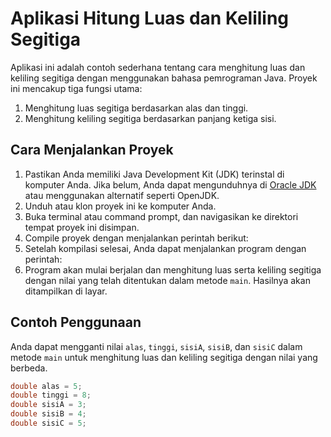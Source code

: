 # Aplikasi Hitung Luas dan Keliling Segitiga
Aplikasi ini adalah contoh sederhana tentang cara menghitung luas dan keliling segitiga dengan menggunakan bahasa pemrograman Java. Proyek ini mencakup tiga fungsi utama:
1. Menghitung luas segitiga berdasarkan alas dan tinggi.
2. Menghitung keliling segitiga berdasarkan panjang ketiga sisi.

## Cara Menjalankan Proyek
1. Pastikan Anda memiliki Java Development Kit (JDK) terinstal di komputer Anda. Jika belum, Anda dapat mengunduhnya di [Oracle JDK](https://www.oracle.com/java/technologies/javase-downloads.html) atau menggunakan alternatif seperti OpenJDK.
2. Unduh atau klon proyek ini ke komputer Anda.
3. Buka terminal atau command prompt, dan navigasikan ke direktori tempat proyek ini disimpan.
4. Compile proyek dengan menjalankan perintah berikut: 
5. Setelah kompilasi selesai, Anda dapat menjalankan program dengan perintah:
6. Program akan mulai berjalan dan menghitung luas serta keliling segitiga dengan nilai yang telah ditentukan dalam metode `main`. Hasilnya akan ditampilkan di layar.

## Contoh Penggunaan
Anda dapat mengganti nilai `alas`, `tinggi`, `sisiA`, `sisiB`, dan `sisiC` dalam metode `main` untuk menghitung luas dan keliling segitiga dengan nilai yang berbeda.
```java
double alas = 5;
double tinggi = 8;
double sisiA = 3;
double sisiB = 4;
double sisiC = 5;

